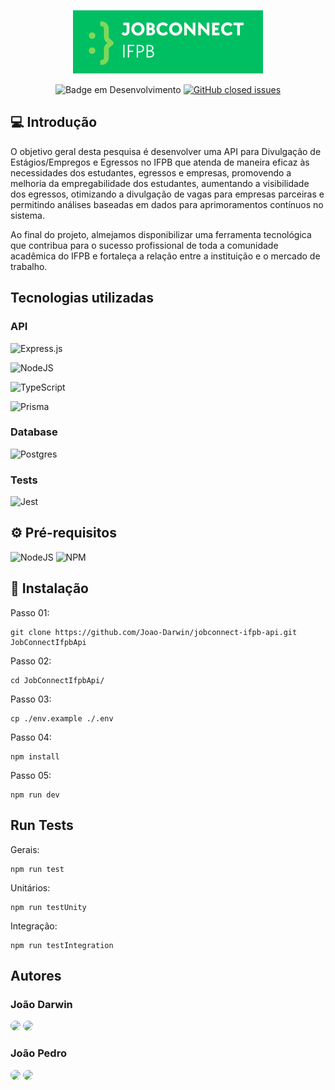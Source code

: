 <div align="center">

  ![LOGO DO PROJETO](https://github.com/Joao-Darwin/repoImgs/blob/main/Imgs%20-%20JobConnectIfpbApi/LogotipoJobConnect.png)
</div>

<div align="center" id="badges">

  ![Badge em Desenvolvimento](http://img.shields.io/static/v1?label=STATUS&message=DOING&color=GREEN&style=for-the-badge)
  [![GitHub closed issues](https://img.shields.io/github/issues-closed-raw/Joao-Darwin/jobconnect-ifpb-api?style=for-the-badge&color=purple)](https://github.com/Joao-Darwin/jobconnect-ifpb-api/issues?q=is%3Aissue+is%3Aclosed)
</div>

## 💻 Introdução
O objetivo geral desta pesquisa é desenvolver uma API para Divulgação de Estágios/Empregos e Egressos no IFPB que atenda de maneira eficaz às necessidades dos estudantes, egressos e empresas, promovendo a melhoria da empregabilidade dos estudantes, aumentando a visibilidade dos egressos, otimizando a divulgação de vagas para empresas parceiras e permitindo análises baseadas em dados para aprimoramentos contínuos no sistema. 

Ao final do projeto, almejamos disponibilizar uma ferramenta tecnológica que contribua para o sucesso profissional de toda a comunidade acadêmica do IFPB e fortaleça a relação entre a instituição e o mercado de trabalho.

## Tecnologias utilizadas
### API
  
  ![Express.js](https://img.shields.io/badge/express.js-%23404d59.svg?style=for-the-badge&logo=express&logoColor=%2361DAFB)
  
  ![NodeJS](https://img.shields.io/badge/node.js-6DA55F?style=for-the-badge&logo=node.js&logoColor=white)
  
  ![TypeScript](https://img.shields.io/badge/typescript-%23007ACC.svg?style=for-the-badge&logo=typescript&logoColor=white)
  
  ![Prisma](https://img.shields.io/badge/Prisma-3982CE?style=for-the-badge&logo=Prisma&logoColor=white)
  
### Database
  
  ![Postgres](https://img.shields.io/badge/postgres-%23316192.svg?style=for-the-badge&logo=postgresql&logoColor=white)

### Tests

  ![Jest](https://img.shields.io/badge/-jest-%23C21325?style=for-the-badge&logo=jest&logoColor=white)

## ⚙️ Pré-requisitos
![NodeJS](https://img.shields.io/badge/node.js-6DA55F?style=for-the-badge&logo=node.js&logoColor=white)
![NPM](https://img.shields.io/badge/NPM-%23CB3837.svg?style=for-the-badge&logo=npm&logoColor=white)

## 🔨 Instalação
Passo 01:
```
git clone https://github.com/Joao-Darwin/jobconnect-ifpb-api.git JobConnectIfpbApi
```
Passo 02:
```
cd JobConnectIfpbApi/
```
Passo 03:
```
cp ./env.example ./.env
```
Passo 04:
```
npm install
```
Passo 05:
```
npm run dev
```
## Run Tests
Gerais:
```
npm run test
```
Unitários:
```
npm run testUnity
```
Integração:
```
npm run testIntegration
```

## Autores
### João Darwin

<a href="https://www.linkedin.com/in/joao-darwin/" target="_blank"><img src="https://img.shields.io/badge/-LinkedIn-%230077B5?style=for-the-badge&logo=linkedin&logoColor=white" style="border-radius: 30px"></a>
<a href="https://github.com/Joao-Darwin" target="_blank"><img src="https://img.shields.io/badge/github-%23121011.svg?style=for-the-badge&logo=github&logoColor=white" style="border-radius: 30px"></a>

### João Pedro

<a href="https://www.linkedin.com/in/jo%C3%A3o-pedro-oliveira-65559b201/" target="_blank"><img src="https://img.shields.io/badge/-LinkedIn-%230077B5?style=for-the-badge&logo=linkedin&logoColor=white" style="border-radius: 30px"></a>
<a href="https://github.com/JoaoPedroli" target="_blank"><img src="https://img.shields.io/badge/github-%23121011.svg?style=for-the-badge&logo=github&logoColor=white" style="border-radius: 30px"></a>
